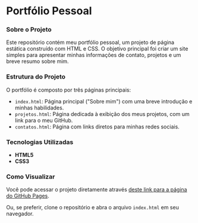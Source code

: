 # Portfólio Pessoal

### Sobre o Projeto
Este repositório contém meu portfólio pessoal, um projeto de página estática construído com HTML e CSS. O objetivo principal foi criar um site simples para apresentar minhas informações de contato, projetos e um breve resumo sobre mim.

### Estrutura do Projeto
O portfólio é composto por três páginas principais:
- `index.html`: Página principal ("Sobre mim") com uma breve introdução e minhas habilidades.
- `projetos.html`: Página dedicada à exibição dos meus projetos, com um link para o meu GitHub.
- `contatos.html`: Página com links diretos para minhas redes sociais.

### Tecnologias Utilizadas
- **HTML5**
- **CSS3**

### Como Visualizar
Você pode acessar o projeto diretamente através [deste link para a página do GitHub Pages](https://RyanArmond.github.io/Projeto-Portfolio/).

Ou, se preferir, clone o repositório e abra o arquivo `index.html` em seu navegador.
